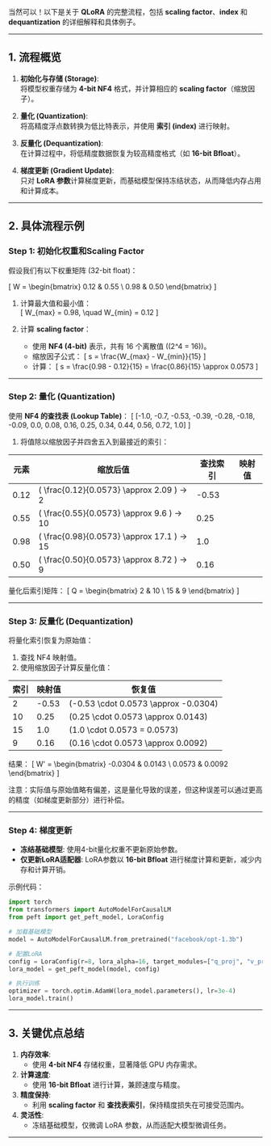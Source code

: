 当然可以！以下是关于 **QLoRA** 的完整流程，包括 **scaling factor**、**index** 和 **dequantization** 的详细解释和具体例子。  

---

## **1. 流程概览**

1. **初始化与存储 (Storage)**:  
   将模型权重存储为 **4-bit NF4** 格式，并计算相应的 **scaling factor**（缩放因子）。  

2. **量化 (Quantization)**:  
   将高精度浮点数转换为低比特表示，并使用 **索引 (index)** 进行映射。  

3. **反量化 (Dequantization)**:  
   在计算过程中，将低精度数据恢复为较高精度格式（如 **16-bit Bfloat**）。  

4. **梯度更新 (Gradient Update)**:  
   只对 **LoRA 参数**计算梯度更新，而基础模型保持冻结状态，从而降低内存占用和计算成本。  

---

## **2. 具体流程示例**

### **Step 1: 初始化权重和Scaling Factor**

假设我们有以下权重矩阵 (32-bit float)：  

\[
W = \begin{bmatrix} 0.12 & 0.55 \\ 0.98 & 0.50 \end{bmatrix}
\]

1. 计算最大值和最小值：  
   \[
   W_{max} = 0.98, \quad W_{min} = 0.12
   \]

2. 计算 **scaling factor**：
   - 使用 **NF4 (4-bit)** 表示，共有 16 个离散值 (\(2^4 = 16\))。  
   - 缩放因子公式：
     \[
     s = \frac{W_{max} - W_{min}}{15}
     \]
   - 计算：
     \[
     s = \frac{0.98 - 0.12}{15} = \frac{0.86}{15} \approx 0.0573
     \]

---

### **Step 2: 量化 (Quantization)**

使用 **NF4 的查找表 (Lookup Table)**：
\[
[-1.0, -0.7, -0.53, -0.39, -0.28, -0.18, -0.09, 0.0, 0.08, 0.16, 0.25, 0.34, 0.44, 0.56, 0.72, 1.0]
\]

1. 将值除以缩放因子并四舍五入到最接近的索引：  

| 元素 | 缩放后值 | 查找索引 | 映射值 |
|------|---------|---------|-------|
| 0.12 | \( \frac{0.12}{0.0573} \approx 2.09 \) → 2 | -0.53 |
| 0.55 | \( \frac{0.55}{0.0573} \approx 9.6 \) → 10 | 0.25 |
| 0.98 | \( \frac{0.98}{0.0573} \approx 17.1 \) → 15 | 1.0 |
| 0.50 | \( \frac{0.50}{0.0573} \approx 8.72 \) → 9 | 0.16 |

量化后索引矩阵：
\[
Q = \begin{bmatrix} 2 & 10 \\ 15 & 9 \end{bmatrix}
\]

---

### **Step 3: 反量化 (Dequantization)**

将量化索引恢复为原始值：

1. 查找 NF4 映射值。  
2. 使用缩放因子计算反量化值：

| 索引 | 映射值 | 恢复值 |
|------|-------|-------|
| 2    | -0.53  | \(-0.53 \cdot 0.0573 \approx -0.0304\) |
| 10   | 0.25   | \(0.25 \cdot 0.0573 \approx 0.0143\)  |
| 15   | 1.0    | \(1.0 \cdot 0.0573 = 0.0573\)         |
| 9    | 0.16   | \(0.16 \cdot 0.0573 \approx 0.0092\)  |

结果：
\[
W' = \begin{bmatrix} -0.0304 & 0.0143 \\ 0.0573 & 0.0092 \end{bmatrix}
\]

注意：实际值与原始值略有偏差，这是量化导致的误差，但这种误差可以通过更高的精度（如梯度更新部分）进行补偿。

---

### **Step 4: 梯度更新**

- **冻结基础模型**: 使用4-bit量化权重不更新原始参数。  
- **仅更新LoRA适配器**: LoRA参数以 **16-bit Bfloat** 进行梯度计算和更新，减少内存和计算开销。  

示例代码：
```python
import torch
from transformers import AutoModelForCausalLM
from peft import get_peft_model, LoraConfig

# 加载基础模型
model = AutoModelForCausalLM.from_pretrained("facebook/opt-1.3b")

# 配置LoRA
config = LoraConfig(r=8, lora_alpha=16, target_modules=["q_proj", "v_proj"], lora_dropout=0.1)
lora_model = get_peft_model(model, config)

# 执行训练
optimizer = torch.optim.AdamW(lora_model.parameters(), lr=3e-4)
lora_model.train()
```

---

## **3. 关键优点总结**

1. **内存效率**:
   - 使用 **4-bit NF4** 存储权重，显著降低 GPU 内存需求。  
2. **计算速度**:
   - 使用 **16-bit Bfloat** 进行计算，兼顾速度与精度。  
3. **精度保持**:
   - 利用 **scaling factor** 和 **查找表索引**，保持精度损失在可接受范围内。  
4. **灵活性**:
   - 冻结基础模型，仅微调 LoRA 参数，从而适配大模型微调任务。  

---
